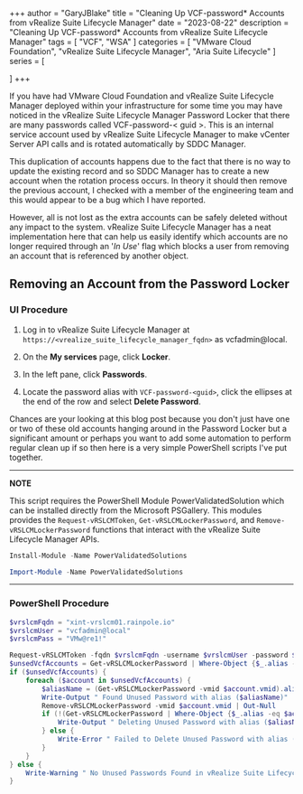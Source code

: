 +++
author = "GaryJBlake"
title = "Cleaning Up VCF-password* Accounts from vRealize Suite Lifecycle Manager"
date = "2023-08-22"
description = "Cleaning Up VCF-password* Accounts from vRealize Suite Lifecycle Manager"
tags = [
    "VCF",
    "WSA"
]
categories = [
    "VMware Cloud Foundation",
    "vRealize Suite Lifecycle Manager",
    "Aria Suite Lifecycle"
]
series = [

]
+++

If you have had VMware Cloud Foundation and vRealize Suite Lifecycle Manager deployed within your infrastructure for some time you may have noticed in the vRealize Suite Lifecycle Manager Password Locker that there are many passwords called VCF-password-< guid >. This is an internal service account used by vRealize Suite Lifecycle Manager to make vCenter Server API calls and is rotated automatically by SDDC Manager.

This duplication of accounts happens due to the fact that there is no way to update the existing record and so SDDC Manager has to create a new account when the rotation process occurs. In theory it should then remove the previous account, I checked with a member of the engineering team and this would appear to be a bug which I have reported.

However, all is not lost as the extra accounts can be safely deleted without any impact to the system. vRealize Suite Lifecycle Manager has a neat implementation here that can help us easily identify which accounts are no longer required through an '*In Use*' flag which blocks a user from removing an account that is referenced by another object.

## Removing an Account from the Password Locker

### UI Procedure


1. Log in to vRealize Suite Lifecycle Manager at `https://<vrealize_suite_lifecycle_manager_fqdn>` as vcfadmin@local.

2. On the **My services** page, click **Locker**.

3. In the left pane, click **Passwords**.

4. Locate the password alias with `VCF-password-<guid>`, click the ellipses at the end of the row and select **Delete Password**.

Chances are your looking at this blog post because you don't just have one or two of these old accounts hanging around in the Password Locker but a significant amount or perhaps you want to add some automation to perform regular clean up if so then here is a very simple PowerShell scripts I've put together.

---
**NOTE**

This script requires the PowerShell Module PowerValidatedSolution which can be installed directly from the Microsoft PSGallery. This modules provides the `Request-vRSLCMToken`, `Get-vRSLCMLockerPassword`, and `Remove-vRSLCMLockerPassword` functions that interact with the vRealize Suite Lifecycle Manager APIs.
``` PowerShell
Install-Module -Name PowerValidatedSolutions

Import-Module -Name PowerValidatedSolutions
```
---

### PowerShell Procedure

``` PowerShell
$vrslcmFqdn = "xint-vrslcm01.rainpole.io"
$vrslcmUser = "vcfadmin@local"
$vrslcmPass = "VMw@re1!"

Request-vRSLCMToken -fqdn $vrslcmFqdn -username $vrslcmUser -password $vrslcmPass
$unsedVcfAccounts = Get-vRSLCMLockerPassword | Where-Object {$_.alias -like "VCF-password*" -and $_.referenced -eq $false}
if ($unsedVcfAccounts) {
	foreach ($account in $unsedVcfAccounts) {
		$aliasName = (Get-vRSLCMLockerPassword -vmid $account.vmid).alias
		Write-Output " Found Unused Password with alias ($aliasName)"
		Remove-vRSLCMLockerPassword -vmid $account.vmid | Out-Null
		if (!(Get-vRSLCMLockerPassword | Where-Object {$_.alias -eq $account.name})) {
			Write-Output " Deleting Unused Password with alias ($aliasName): SUCCESSFUL"
		} else {
			Write-Error " Failed to Delete Unused Password with alias ($aliasName)"
		}
	}
} else {
	Write-Warning " No Unused Passwords Found in vRealize Suite Lifecycle Manager ($vrslcmFqdn)"
}
```
